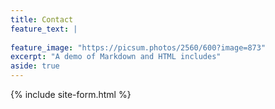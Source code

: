 ```yaml
---
title: Contact
feature_text: |
  
feature_image: "https://picsum.photos/2560/600?image=873"
excerpt: "A demo of Markdown and HTML includes"
aside: true
---
```


<!-- ### Contact form -->

{% include site-form.html %}